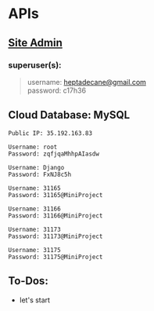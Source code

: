 # APIs
## [Site Admin](http://api.accomple.sockets.live/admin/)
### superuser(s):
>username: heptadecane@gmail.com   
>password: c17h36

## Cloud Database: MySQL
	Public IP: 35.192.163.83
    
    Username: root
    Password: zqfjqaMhhpAIasdw
    
    Username: Django 
    Password: FxNJ8c5h
    
	Username: 31165 
	Password: 31165@MiniProject

	Username: 31166 
	Password: 31166@MiniProject

	Username: 31173 
	Password: 31173@MiniProject

	Username: 31175 
	Password: 31175@MiniProject
	

## To-Dos:
- let's start

